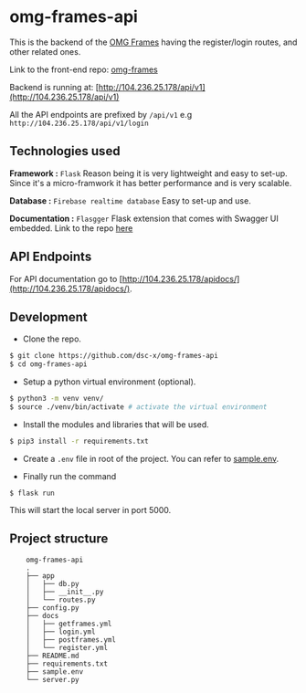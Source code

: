 # omg-frames-api

This is the backend of the [OMG Frames](https://github.com/dsc-x/omg-frames) having the register/login routes, and other related ones. 

Link to the front-end repo: [omg-frames](https://github.com/dsc-x/omg-frames)

Backend is running at: [http://104.236.25.178/api/v1](http://104.236.25.178/api/v1)

All the API endpoints are prefixed by `/api/v1` e.g `http://104.236.25.178/api/v1/login`

## Technologies used

**Framework :** `Flask` Reason being it is very lightweight and easy to set-up. Since it's a micro-framwork it has better performance and is very scalable.

**Database :** `Firebase realtime database` Easy to set-up and use. 

**Documentation :** `Flasgger` Flask extension that comes with Swagger UI embedded. Link to the repo [here](https://github.com/flasgger/flasgger)

## API Endpoints

For API documentation go to [http://104.236.25.178/apidocs/](http://104.236.25.178/apidocs/).

## Development

- Clone the repo. 
```bash
$ git clone https://github.com/dsc-x/omg-frames-api
$ cd omg-frames-api
```

- Setup a python virtual environment (optional).
```bash
$ python3 -m venv venv/
$ source ./venv/bin/activate # activate the virtual environment
```

- Install the modules and libraries that will be used.
```bash
$ pip3 install -r requirements.txt
```

- Create a `.env` file in root of the project. You can refer to [sample.env](sample.env). 

- Finally run the command
```
$ flask run
```

This will start the local server in port 5000. 

## Project structure

```
    omg-frames-api
    .
    ├── app
    │   ├── db.py
    │   ├── __init__.py
    │   └── routes.py
    ├── config.py
    ├── docs
    │   ├── getframes.yml
    │   ├── login.yml
    │   ├── postframes.yml
    │   └── register.yml
    ├── README.md
    ├── requirements.txt
    ├── sample.env
    └── server.py
```

